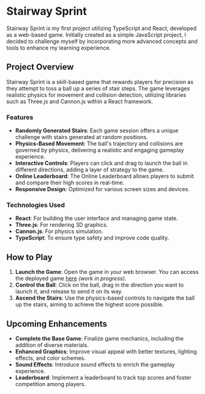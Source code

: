 # Stairway Sprint

Stairway Sprint is my first project utilizing TypeScript and React, developed as a web-based game. Initially created as a simple JavaScript project, I decided to challenge myself by incorporating more advanced concepts and tools to enhance my learning experience.

## Project Overview

Stairway Sprint is a skill-based game that rewards players for precision as they attempt to toss a ball up a series of stair steps. The game leverages realistic physics for movement and collision detection, utilizing libraries such as Three.js and Cannon.js within a React framework.

### Features

- **Randomly Generated Stairs**: Each game session offers a unique challenge with stairs generated at random positions.
- **Physics-Based Movement**: The ball's trajectory and collisions are governed by physics, delivering a realistic and engaging gameplay experience.
- **Interactive Controls**: Players can click and drag to launch the ball in different directions, adding a layer of strategy to the game.
- **Online Leaderboard**: The Online Leaderboard allows players to submit and compare their high scores in real-time.
- **Responsive Design**: Optimized for various screen sizes and devices.

### Technologies Used

- **React**: For building the user interface and managing game state.
- **Three.js**: For rendering 3D graphics.
- **Cannon.js**: For physics simulation.
- **TypeScript**: To ensure type safety and improve code quality.

## How to Play

1. **Launch the Game**: Open the game in your web browser. You can access the deployed game [here](https://asimajeed.github.io/stairway-sprint-game) _(work in progress)_.
2. **Control the Ball**: Click on the ball, drag in the direction you want to launch it, and release to send it on its way.
3. **Ascend the Stairs**: Use the physics-based controls to navigate the ball up the stairs, aiming to achieve the highest score possible.

## Upcoming Enhancements

- **Complete the Base Game**: Finalize game mechanics, including the addition of diverse materials.
- **Enhanced Graphics**: Improve visual appeal with better textures, lighting effects, and color schemes.
- **Sound Effects**: Introduce sound effects to enrich the gameplay experience.
- **Leaderboard**: Implement a leaderboard to track top scores and foster competition among players.
